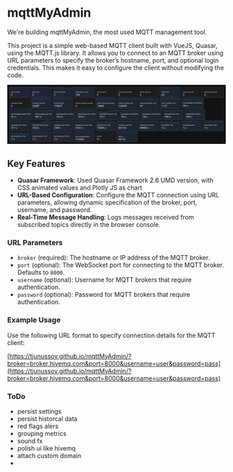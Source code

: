 # mqttMyAdmin
We're building mqttMyAdmin, the most used MQTT management tool.

This project is a simple web-based MQTT client built with VueJS, Quasar, using the MQTT.js library. It allows you to connect to an MQTT broker using URL parameters to specify the broker’s hostname, port, and optional login credentials. This makes it easy to configure the client without modifying the code.

![Alt text](image.png)

## Key Features

- **Quasar Framework**: Used Quasar Framework 2.6 UMD version, with CSS animated values and Plotly JS as chart
- **URL-Based Configuration**: Configure the MQTT connection using URL parameters, allowing dynamic specification of the broker, port, username, and password.
- **Real-Time Message Handling**: Logs messages received from subscribed topics directly in the browser console.

### URL Parameters

- `broker` (required): The hostname or IP address of the MQTT broker.
- `port` (optional): The WebSocket port for connecting to the MQTT broker. Defaults to `8000`.
- `username` (optional): Username for MQTT brokers that require authentication.
- `password` (optional): Password for MQTT brokers that require authentication.

### Example Usage

Use the following URL format to specify connection details for the MQTT client:

[https://tjunussov.github.io/mqttMyAdmin/?broker=broker.hivemq.com&port=8000&username=user&password=pass](https://tjunussov.github.io/mqttMyAdmin/?broker=broker.hivemq.com&port=8000&username=user&password=pass)

### ToDo
- persist settings
- persist historcal data
- red flags alers
- grouping metrics
- sound fx
- polish ui like hivemq
- attach custom domain
- 
